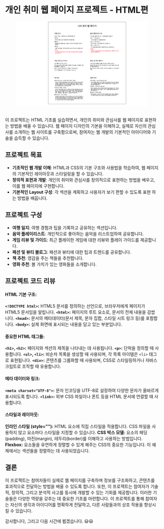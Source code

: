 # 개인 취미 웹 페이지 프로젝트 - HTML편

<div style="text-align:center;">
<img src="./1.png" width="85%" height="50%" title="dev"/></div> <br />

이 프로젝트는 HTML 기초를 실습하면서, 개인의 취미와 관심사를 웹 페이지로 표현하는 방법을 배울 수 있습니다. 웹 페이지 디자인의 기본을 이해하고, 실제로 자신의 관심사를 소개하는 웹 사이트를 구축함으로써, 참여자는 웹 개발의 기본적인 아이디어와 기술을 습득할 수 있습니다.

## 프로젝트 목표

- **기초적인 웹 개발 이해**: HTML과 CSS의 기본 구조와 사용법을 학습하여, 웹 페이지의 기본적인 레이아웃과 스타일링을 할 수 있습니다.
- **창의적 표현과 개발**: 개인의 취미와 관심사를 창의적으로 표현하는 방법을 배우고, 이를 웹 페이지에 구현합니다.
- **기본적인 Layout 구성**: 각 섹션을 계획하고 사용자가 보기 편할 수 있도록 표현 하는 방법을 배웁니다.

## 프로젝트 구성

- **여행 일지**: 여행 경험과 팁을 기록하고 공유하는 섹션입니다.
- **음악 플레이리스트**: 개인적으로 좋아하는 음악을 리스트업하여 공유합니다.
- **게임 리뷰 및 가이드**: 최근 플레이한 게임에 대한 리뷰와 플레이 가이드를 제공합니다.
- **패션 및 뷰티 블로그**: 패션과 뷰티에 대한 팁과 트렌드를 공유합니다.
- **책 추천**: 영감을 주는 책들을 추천합니다.
- **영화 추천**: 볼 가치가 있는 영화들을 소개합니다.

## 프로젝트 코드 리뷰

#### HTML 기본 구조:

**`<!DOCTYPE html>`:** HTML5 문서를 정의하는 선언으로, 브라우저에게 페이지가 HTML5 문서임을 알립니다.
**`<html>`:** 페이지의 루트 요소로, 문서의 전체 내용을 감쌉니다.
**`<head>`:** 문서의 메타데이터(문서 제목, 문자 집합, 스타일 시트 링크 등)를 포함합니다.
**`<body>`:** 실제 화면에 표시되는 내용을 담고 있는 부분입니다.

#### 중요한 HTML 태그들:

**`<h1>`, `<h2>`:** 페이지와 섹션의 제목을 나타내는 데 사용됩니다.
**`<p>`:** 단락을 정의할 때 사용합니다.
**`<ul>`, `<li>`:** 비순차 목록을 생성할 때 사용되며, 각 목록 아이템은 `<li>` 태그로 표현됩니다.
**`<div>`:** 콘텐츠를 그룹화할 때 사용되며, CSS로 스타일링하거나 자바스크립트로 조작할 때 유용합니다.

#### 메타 데이터와 링크:

**`<meta charset="UTF-8">`:** 문자 인코딩을 UTF-8로 설정하여 다양한 문자가 올바르게 표시되도록 합니다.
**`<link>`:** 외부 CSS 파일이나 폰트 등을 HTML 문서에 연결할 때 사용합니다.

#### 스타일과 레이아웃:

**인라인 스타일 (style=""):** HTML 요소에 직접 스타일을 적용합니다. CSS 파일을 사용하지 않고 요소마다 스타일을 지정할 수 있습니다.
**CSS 박스 모델:** 요소의 패딩(padding), 마진(margin), 테두리(border)를 이해하고 사용하는 방법입니다.
**Flexbox:** 요소들을 유연하게 정렬할 수 있게 해주는 CSS의 중요한 기능입니다. 이 예제에서는 섹션들을 정렬하는 데 사용되었습니다.

## 결론

이 프로젝트는 참여자들이 실제로 웹 페이지를 구축하며 정보를 구조화하고, 콘텐츠를 효과적으로 전달하는 방법을 배울 수 있도록 합니다. 또한, 이 프로젝트는 참여자가 기술적, 창의적, 그리고 분석적 사고를 동시에 개발할 수 있는 기회를 제공합니다. 이러한 기술들은 다양한 역량을 갖추는 데 중요한 기초를 마련합니다. 이 프로젝트를 통해 참여자는 자신의 생각과 아이디어를 명확하게 전달하고, 다른 사람들과의 상호 작용을 향상시킬 수 있습니다.

감사합니다, 그리고 다음 시간에 뵙겠습니다. 😃😃
